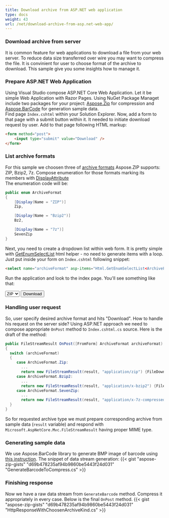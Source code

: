 ```yaml
---
title: Download archive from ASP.NET web application
type: docs
weight: 43
url: /net/download-archive-from-asp.net-web-app/
---
```


### **Download archive from server**
It is common feature for web applications to download a file from your web server. To reduce data size transferred over wire you may want to compress the file. It is convinient for user to choose format of the archive to download.
This sample give you some insights how to manage it.

### **Prepare ASP.NET Web Application**
Using Visual Studio compose ASP.NET Core Web Application. Let it be simple Web Application with Razor Pages. 
Using NuGet Package Managet include two packages for your project: [Aspose.Zip](https://www.nuget.org/packages/Aspose.Zip/) for compression and [Aspose.BarCode](https://www.nuget.org/packages/Aspose.BarCode/) for generation sample data.
<br/>
Find page `Index.cshtml` within your Solution Explorer. Now, add a form to that page with a submit button within it. It needed to initiate download request by user.
Add to that page following HTML markup:
```html
<form method="post">    
    <input type="submit" value="Download" />
</form>
```

### **List archive formats**
For this sample we choosen three of [archive formats](https://docs.aspose.com/zip/net/supported-file-formats/) Aspose.ZIP supports: ZIP, Bzip2, 7z.
Compose enumeration for those formats marking its members with [DisplayAttribute](https://docs.microsoft.com/en-us/dotnet/api/system.componentmodel.dataannotations.displayattribute)
<br/>The enumeration code will be:
```c#
public enum ArchiveFormat
{
    [Display(Name = "ZIP")]
    Zip,

    [Display(Name = "Bzip2")]
    Bz2,

    [Display(Name = "7z")]
    SevenZip
}
```
Next, you need to create a dropdown list within web form. It is pretty simple with [GetEnumSelectList](https://docs.microsoft.com/en-us/dotnet/api/microsoft.aspnetcore.mvc.viewfeatures.htmlhelper.getenumselectlist) html helper - no need to generate items with a loop. 
Just put inside your form on `Index.cshtml` following snippet:
```html
<select name="archiveFormat" asp-items="Html.GetEnumSelectList<ArchiveFormat>()"></select>
```
Run the application and look to the index page. You'll see something like that:

<select name="archiveFormat">
<option value="0">ZIP</option>
<option value="1">Bz2</option>
<option value="2">7z</option>
</select>
<input type="button" value="Download">

### **Handling user request** 
So, user specify desired archive format and hits "Download". How to handle his request on the server side? Using ASP.NET approach we need to compose appropriate `OnPost` method to `Index.cshtml.cs` source. Here is the draft of the method:
```c#
public FileStreamResult OnPost([FromForm] ArchiveFormat archiveFormat)
{
  switch (archiveFormat)
  {
     case ArchiveFormat.Zip:
       ...
       return new FileStreamResult(result, "application/zip") {FileDownloadName = "barcode.zip"};
     case ArchiveFormat.Bzip2:
       ...
       return new FileStreamResult(result, "application/x-bzip2") {FileDownloadName = "barcode.bmp.bz2"};
     case ArchiveFormat.SevenZip:
       ...
       return new FileStreamResult(result, "application/x-7z-compressed") {FileDownloadName = "barcode.7z"};                           
  }
}
```
So for requested archive type we must prepare corresponding archive from sample data (`result` variable) and respond with `Microsoft.AspNetCore.Mvc.FileStreamResult` having proper MIME type.

### **Generating sample data**

We use Aspose.BarCode library to generate BMP image of barcode using [this instruction](https://docs.aspose.com/barcode/net/two-dimensional-2d-barcodes/).
The snippet of data stream generation:
{{< gist "aspose-zip-gists" "d69b478235af94b9860be5443f24d031" "GenerateBarcodeToCompress.cs" >}}

### **Finishing response**

Now we have a raw data stream from `GenerateBarcode` method. Compress it appropriately in every case. Below is the final `OnPost` method.
{{< gist "aspose-zip-gists" "d69b478235af94b9860be5443f24d031" "HttpResponseWithChoosenArchiveKind.cs" >}}